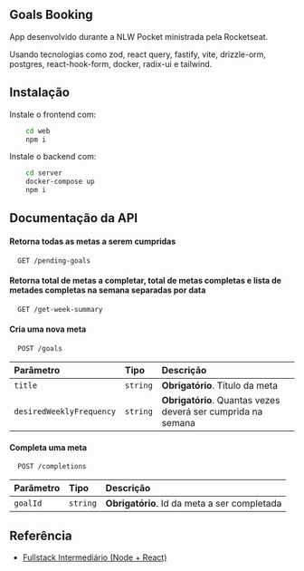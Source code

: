 ## Goals Booking

App desenvolvido durante a NLW Pocket ministrada pela Rocketseat.

Usando tecnologias como zod, react query, fastify, vite, drizzle-orm, postgres, react-hook-form, docker, radix-ui e tailwind.

## Instalação

Instale o frontend com:

```bash
    cd web
    npm i
```

Instale o backend com:

```bash
    cd server
    docker-compose up
    npm i
```
    
## Documentação da API

#### Retorna todas as metas a serem cumpridas

```http
  GET /pending-goals
```

#### Retorna total de metas a completar, total de metas completas e lista de metades completas na semana separadas por data

```http
  GET /get-week-summary
```

#### Cria uma nova meta
```http
  POST /goals
```

| Parâmetro   | Tipo       | Descrição                                   |
| :---------- | :--------- | :------------------------------------------ |
| `title`      | `string` | **Obrigatório**. Título da meta |
| `desiredWeeklyFrequency`      | `string` | **Obrigatório**. Quantas vezes deverá ser cumprida na semana |

#### Completa uma meta
```http
  POST /completions
```

| Parâmetro   | Tipo       | Descrição                                   |
| :---------- | :--------- | :------------------------------------------ |
| `goalId`      | `string` | **Obrigatório**. Id da meta a ser completada |

## Referência

 - [Fullstack Intermediário (Node + React)](https://docs-rocketseat.notion.site/FullStack-Intermedi-rio-Node-React-b2382e372d1f44f6bfb51a3d7b723dfd)

